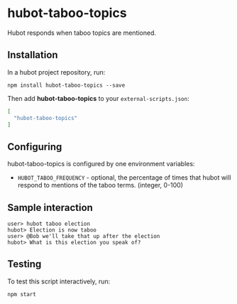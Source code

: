 # hubot-taboo-topics

Hubot responds when taboo topics are mentioned.

## Installation

In a hubot project repository, run:

```
npm install hubot-taboo-topics --save
```
Then add **hubot-taboo-topics** to your `external-scripts.json`:

```json
[
  "hubot-taboo-topics"
]
```
## Configuring

hubot-taboo-topics is configured by one environment variables:

* `HUBOT_TABOO_FREQUENCY` - optional, the percentage of times that hubot will respond to mentions of the taboo terms. (integer, 0-100)


## Sample interaction

```
user> hubot taboo election
hubot> Election is now taboo
user> @Bob we'll take that up after the election
hubot> What is this election you speak of?
```

## Testing

To test this script interactively, run:

```
npm start
```
